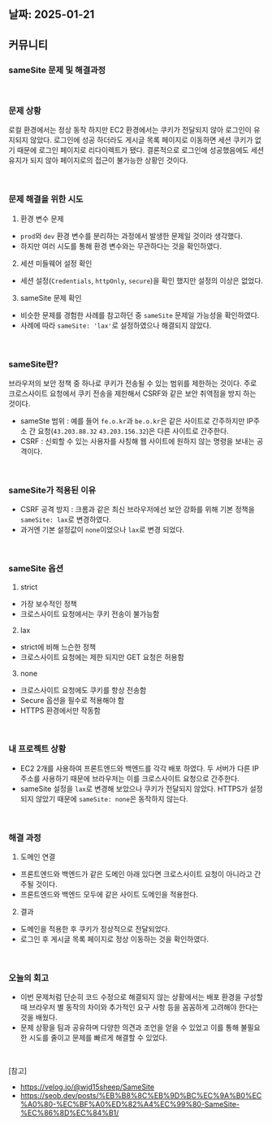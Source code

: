 ## 날짜: 2025-01-21
## 커뮤니티 

### sameSite 문제 및 해결과정 



<br>

### 문제 상황 
로컬 환경에서는 정상 동작 하지만 EC2 환경에서는 쿠키가 전달되지 않아 로그인이 유지되지 않았다.
로그인에 성공 하더라도 게시글 목록 페이지로 이동하면 세션 쿠키가 없기 때문에 로그인 페이지로 리다이렉트가 됐다. 
결론적으로 로그인에 성공했음에도 세션 유지가 되지 않아 페이지로의 접근이 불가능한 상황인 것이다. 


<br>


### 문제 해결을 위한 시도 
1. 환경 변수 문제 
- `prod`와 `dev` 환경 변수를 분리하는 과정에서 발생한 문제일 것이라 생각했다. 
- 하지만 여러 시도를 통해 환경 변수와는 무관하다는 것을 확인하였다. 
2. 세션 미들웨어 설정 확인
- 세션 설정(`Credentials`, `httpOnly`, `secure`)을 확인 했지만 설정의 이상은 없었다. 
3. sameSite 문제 확인 
- 비슷한 문제를 경험한 사례를 참고하던 중 `sameSite` 문제일 가능성을 확인하였다. 
- 사례에 따라 `sameSite: 'lax'`로 설정하였으나 해결되지 않았다.  


<br>


### sameSite란? 
브라우저의 보안 정책 중 하나로 쿠키가 전송될 수 있는 범위를 제한하는 것이다. 
주로 크로스사이트 요청에서 쿠키 전송을 제한해서 CSRF와 같은 보안 취역점을 방지 하는 것이다.
- sameSte 범위 : 예를 들어 `fe.o.kr`과 `be.o.kr`은 같은 사이트로 간주하지만 IP주소 간 요청(`43.203.88.32` `43.203.156.32`)은 다른 
사이트로 간주한다. 
- CSRF : 신뢰할 수 있는 사용자를 사칭해 웹 사이트에 원하지 않는 명령을 보내는 공격이다. 

<br>

### sameSite가 적용된 이유
- CSRF 공격 방지 : 크롬과 같은 최신 브라우저에선 보안 강화를 위해 기본 정책을 `sameSite: lax`로 변경하였다. 
- 과거엔 기본 설정값이 `none`이었으나 `lax`로 변경 되었다. 


<br>

### sameSite 옵션
1. strict 
- 가장 보수적인 정책
- 크로스사이트 요청에서는 쿠키 전송이 불가능함
2. lax
- strict에 비해 느슨한 정책
- 크로스사이트 요청에는 제한 되지만 GET 요청은 허용함 
3. none
- 크로스사이트 요청에도 쿠키를 항상 전송함
- Secure 옵션을 필수로 적용해야 함 
- HTTPS 환경에서만 작동함 

<br>


### 내 프로젝트 상황 
- EC2 2개를 사용하여 프론트엔드와 백엔드를 각각 배포 하였다. 두 서버가 다른 IP 주소를 사용하기 때문에 브라우저는 이를 크로스사이트 요청으로 간주한다. 
- sameSite 설정을 `lax`로 변경해 보았으나 쿠키가 전달되지 않았다. HTTPS가 설정되지 않았기 때문에 
`sameSite: none`은 동작하지 않는다. 

<br>


### 해결 과정
1. 도메인 연결
- 프론트엔드와 백엔드가 같은 도메인 아래 있다면 크로스사이트 요청이 아니라고 간주될 것이다. 
- 프론트엔드와 백엔드 모두에 같은 사이트 도메인을 적용한다. 
2. 결과 
- 도메인을 적용한 후 쿠키가 정상적으로 전달되었다. 
- 로그인 후 게시글 목록 페이지로 정상 이동하는 것을 확인하였다.  


<br>


### 오늘의 회고
- 이번 문제처럼 단순히 코드 수정으로 해결되지 않는 상황에서는 배포 환경을 구성할 때 
브라우저 별 동작의 차이와 추가적인 요구 사항 등을 꼼꼼하게 고려해야 한다는 것을 배웠다. 
- 문제 상황을 팀과 공유하며 다양한 의견과 조언을 얻을 수 있었고 
이를 통해 불필요한 시도를 줄이고 문제를 빠르게 해결할 수 있었다.



<br>

[참고]
- https://velog.io/@wjd15sheep/SameSite
- https://seob.dev/posts/%EB%B8%8C%EB%9D%BC%EC%9A%B0%EC%A0%80-%EC%BF%A0%ED%82%A4%EC%99%80-SameSite-%EC%86%8D%EC%84%B1/